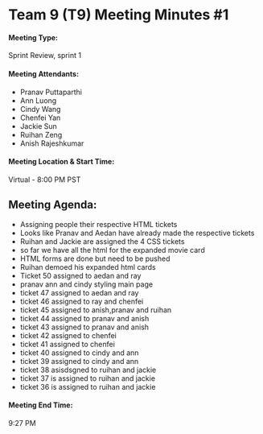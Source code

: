 # Team 9 (T9) Meeting Minutes #1

#### Meeting Type:
Sprint Review, sprint 1

#### Meeting Attendants:
* Pranav Puttaparthi
* Ann Luong
* Cindy Wang
* Chenfei Yan
* Jackie Sun 
* Ruihan Zeng
* Anish Rajeshkumar

#### Meeting Location & Start Time:
Virtual - 8:00 PM PST

## Meeting Agenda:
* Assigning people their respective HTML tickets
* Looks like Pranav and Aedan have already made the respective tickets
* Ruihan and Jackie are assigned the 4 CSS tickets
* so far we have all the html for the expanded movie card
* HTML forms are done but need to be pushed
* Ruihan demoed his expanded html cards
* Ticket 50 assigned to aedan and ray
* pranav ann and cindy styling main page
* ticket 47 assigned to aedan and ray
* ticket 46 assigned to ray and chenfei
* ticket 45 assigned to anish,pranav and ruihan
* ticket 44 assigned to pranav and anish
* ticket 43 assigned to pranav and anish
* ticket 42 assigned to chenfei
* ticket 41 assigned to chenfei
* ticket 40 assigned to cindy and ann
* ticket 39 assigned to cindy and ann
* ticket 38 asisdsgned to ruihan and jackie
* ticket 37 is assigned to ruihan and jackie
* ticket 36 is assigned to ruihan and jackie


#### Meeting End Time:
9:27 PM
